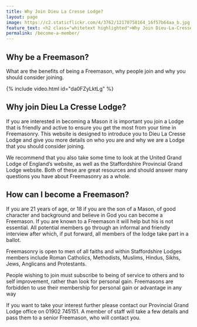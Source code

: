 ```yaml
---
title: Why Join Dieu La Cresse Lodge?
layout: page
image: https://c2.staticflickr.com/4/3762/12170758164_16f57b64aa_b.jpg
feature_text: <h2 class="whitetext highlighted">Why Join Dieu-La-Cresse Lodge?</h2>
permalink: /become-a-member/
---
```


## Why be a Freemason?
What are the benefits of being a Freemason, why people join and why you should consider joining.

{% include video.html id="da0FZyLktLg" %}

## Why join Dieu La Cresse Lodge?
If you are interested in becoming a Mason it is important you join a Lodge that is friendly and active to ensure you get the most from your time in Freemasonry. This website is designed to introduce you to Dieu La Cresse Lodge and give you more details on who you are and why we are a Lodge that you should consider joining.

We recommend that you also take some time to look at the United Grand Lodge of England’s website, as well as the Staffordshire Provincial Grand Lodge website. Both of these are great resources and should answer many questions you have about Freemasonry as a whole.

## How can I become a Freemason?
If you are 21 years of age, or 18 if you are the son of a Mason, of good character and background and believe in God you can become a Freemason. If you are known to a Freemason it will help but his is not essential. All potential members go through an informal and friendly interview after which, if put forward, all members of the lodge take part in a ballot.

Freemasonry is open to men of all faiths and within Staffordshire Lodges members include Roman Catholics, Methodists, Muslims, Hindus, Sikhs, Jews, Anglicans and Protestants.

People wishing to join must subscribe to being of service to others and to self improvement, rather than look for personal gain. Freemasons are forbidden to use their membership for personal gain or advantage in any way

If you want to take your interest further please contact our Provincial Grand Lodge office on 01902 745151. A member of staff will take a few details and pass them to a senior Freemason, who will contact you.